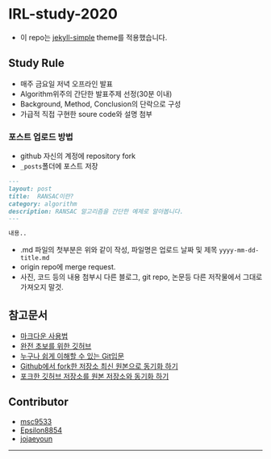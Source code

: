 # IRL-study-2020

- 이 repo는 [jekyll-simple](http://jekyllthemes.org/themes/jekyll-simple/) theme를 적용했습니다.

## Study Rule

- 매주 금요일 저녁 오프라인 발표
- Algorithm위주의 간단한 발표주제 선정(30분 이내)
- Background, Method, Conclusion의 단락으로 구성
- 가급적 직접 구현한 soure code와 설명 첨부

### 포스트 업로드 방법

- github 자신의 계정에 repository fork
- `_posts`폴더에 포스트 저장

```md
---
layout: post
title:  RANSAC이란?
category: algorithm
description: RANSAC 알고리즘을 간단한 예제로 알아봅니다.
---

내용..
```

- .md 파일의 첫부분은 위와 같이 작성, 파일명은 업로드 날짜 및 제목 `yyyy-mm-dd-title.md`
- origin repo에 merge request.
- 사진, 코드 등의 내용 첨부시 다른 블로그, git repo, 논문등 다른 저작물에서 그대로 가져오지 말것.

## 참고문서

- [마크다운 사용법](https://gist.github.com/ihoneymon/652be052a0727ad59601)
- [완전 초보를 위한 깃허브](https://nolboo.kim/blog/2013/10/06/github-for-beginner/)
- [누구나 쉽게 이해할 수 있는 Git입문](https://backlog.com/git-tutorial/kr/)
- [Github에서 fork한 저장소 최신 원본으로 동기화 하기](https://lifove.tistory.com/54)
- [포크한 깃허브 저장소를 원본 저장소와 동기화 하기](https://hyunjun19.github.io/2018/03/09/github-fork-syncing/)

## Contributor

- [msc9533](https://github.com/msc9533)
- [Epsilon8854](https://github.com/Epsilon8854)
- [jojaeyoun](https://github.com/jojaeyoun)


---

